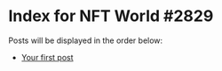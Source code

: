 # Index for NFT World #2829
Posts will be displayed in the order below:

- [Your first post](./001-first.md)

